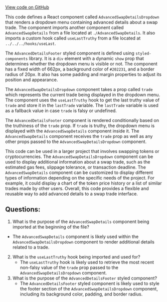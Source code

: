 [View code on GitHub](zoo-labs/zoo/blob/master/core/src/features/exchange-v1/swap/AdvancedSwapDetailsDropdown.tsx)

This code defines a React component called `AdvancedSwapDetailsDropdown` that renders a dropdown menu containing advanced details about a swap trade. The component imports another component called `AdvancedSwapDetails` from a file located at `./AdvancedSwapDetails`. It also imports a custom hook called `useLastTruthy` from a file located at `../../../hooks/useLast`.

The `AdvancedDetailsFooter` styled component is defined using `styled-components` library. It is a `div` element with a dynamic `show` prop that determines whether the dropdown menu is visible or not. The component has a fixed width of 662px, a background color of `#202231`, and a border radius of 20px. It also has some padding and margin properties to adjust its position and appearance.

The `AdvancedSwapDetailsDropdown` component takes a prop called `trade` which represents the current trade being displayed in the dropdown menu. The component uses the `useLastTruthy` hook to get the last truthy value of `trade` and store it in the `lastTrade` variable. The `lastTrade` variable is used as a fallback value in case `trade` is falsy or undefined.

The `AdvancedDetailsFooter` component is rendered conditionally based on the truthiness of the `trade` prop. If `trade` is truthy, the dropdown menu is displayed with the `AdvancedSwapDetails` component inside it. The `AdvancedSwapDetails` component receives the `trade` prop as well as any other props passed to the `AdvancedSwapDetailsDropdown` component.

This code can be used in a larger project that involves swapping tokens or cryptocurrencies. The `AdvancedSwapDetailsDropdown` component can be used to display additional information about a swap trade, such as the estimated gas fees, slippage tolerance, or transaction deadline. The `AdvancedSwapDetails` component can be customized to display different types of information depending on the specific needs of the project. For example, it could display a chart of the token price history or a list of similar trades made by other users. Overall, this code provides a flexible and reusable way to add advanced details to a swap trade interface.
## Questions: 
 1. What is the purpose of the `AdvancedSwapDetails` component being imported at the beginning of the file?
   - The `AdvancedSwapDetails` component is likely used within the `AdvancedSwapDetailsDropdown` component to render additional details related to a trade.
2. What is the `useLastTruthy` hook being imported and used for?
   - The `useLastTruthy` hook is likely used to retrieve the most recent non-falsy value of the `trade` prop passed to the `AdvancedSwapDetailsDropdown` component.
3. What is the purpose of the `AdvancedDetailsFooter` styled component?
   - The `AdvancedDetailsFooter` styled component is likely used to style the footer section of the `AdvancedSwapDetailsDropdown` component, including its background color, padding, and border radius.